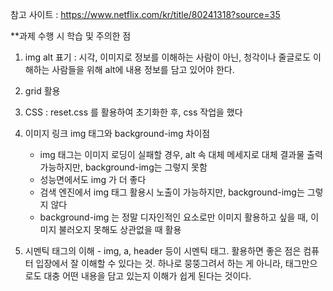 
참고 사이트 : https://www.netflix.com/kr/title/80241318?source=35

**과제 수행 시 학습 및 주의한 점

1. img alt 표기 : 시각, 이미지로 정보를 이해하는 사람이 아닌, 청각이나 줄글로도 이해하는 사람들을 위해 alt에 내용 정보를 담고 있어야 한다.

2. grid 활용

3. CSS : reset.css 를 활용하여 초기화한 후, css 작업을 했다

4. 이미지 링크 img 태그와 background-img 차이점
    - img 태그는 이미지 로딩이 실패할 경우, alt 속 대체 메세지로 대체 결과물 출력 가능하지만, background-img는 그렇지 못함
    - 성능면에서도 img 가 더 좋다
    - 검색 엔진에서 img 태그 활용시 노출이 가능하지만, background-img는 그렇지 않다
    - background-img 는 정말 디자인적인 요소로만 이미지 활용하고 싶을 때, 이미지 불러오지 못해도 상관없을 때 활용

5. 시멘틱 태그의 이해 - img, a, header 등이 시멘틱 태그. 활용하면 좋은 점은 컴퓨터 입장에서 잘 이해할 수 있다는 것. 하나로 뭉뚱그려서 하는 게 아니라, 태그만으로도 대충 어떤 내용을 담고 있는지 이해가 쉽게 된다는 것이다.

